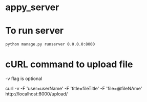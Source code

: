# appy_server


# To run server

`python manage.py runserver 0.0.0.0:8000`


# cURL command to upload file
-v flag is optional

curl -v -F 'user=userName' -F 'title=fileTitle' -F  'file=@fileNAme' http://localhost:8000/upload/
